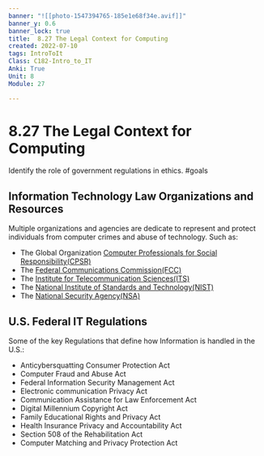 ```yaml
---
banner: "![[photo-1547394765-185e1e68f34e.avif]]"
banner_y: 0.6
banner_lock: true
title:  8.27 The Legal Context for Computing
created: 2022-07-10
tags: IntroToIt
Class: C182-Intro_to_IT
Anki: True
Unit: 8
Module: 27

---
```


# 8.27 The Legal Context for Computing

Identify the role of government regulations in ethics. #goals 

## Information Technology Law Organizations and Resources
Multiple organizations and agencies are dedicate to represent and protect individuals from computer crimes and abuse of technology. Such as:
- The Global Organization [Computer Professionals for Social Responsibility(CPSR)](http://cpsr.org/about/)
- The [Federal Communications Commission(FCC)](https://www.fcc.gov/secretary/office-secretary)
- The [Institute for Telecommunication Sciences(ITS)](https://www.its.bldrdoc.gov/)
- The [National Institute of Standards and Technology(NIST)](https://www.nist.gov/topics/information-technology)
- The [National Security Agency(NSA)](https://www.nsa.gov/about/mission-values/)

## U.S. Federal IT Regulations
Some of the key Regulations that define how Information is handled in the U.S.:
- Anticybersquatting Consumer Protection Act
- Computer Fraud and Abuse Act
- Federal Information Security Management Act
- Electronic communication Privacy Act
- Communication Assistance for Law Enforcement Act
- Digital Millennium Copyright Act
- Family Educational Rights and Privacy Act
- Health Insurance Privacy and Accountability Act
- Section 508 of the Rehabilitation Act
- Computer Matching and Privacy Protection Act